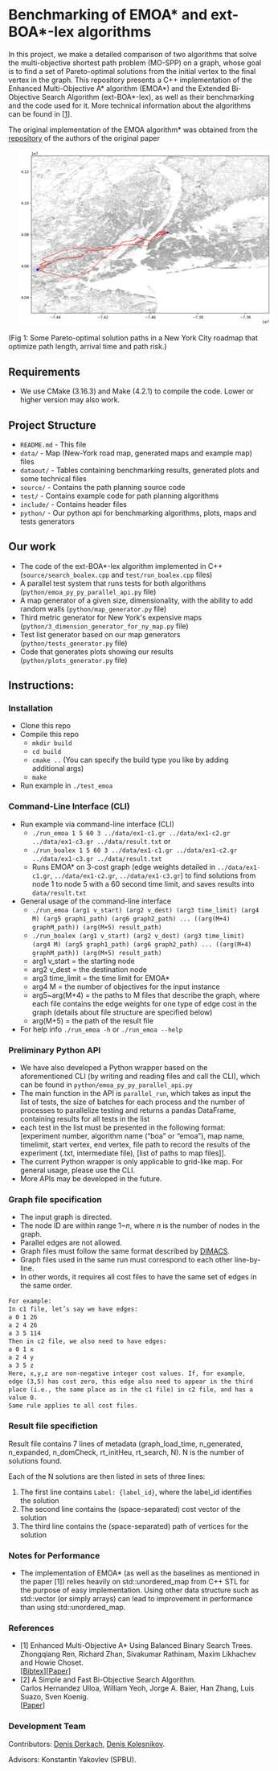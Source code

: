 # Benchmarking of EMOA\* and ext-BOA\*-lex algorithms

In this project, we make a detailed comparison of two algorithms that solve the multi-objective shortest path problem (MO-SPP) on a graph, whose goal is to find a set of Pareto-optimal solutions from the initial vertex to the final vertex in the graph. This repository presents a C++ implementation of the Enhanced Multi-Objective A\* algorithm (EMOA\*) and the Extended Bi-Objective Search Algorithm (ext-BOA\*-lex), as well as their benchmarking and the code used for it. More technical information about the algorithms can be found in [[1](https://arxiv.org/pdf/2202.08992.pdf)].

The original implementation of the EMOA algorithm\* was obtained from the [repository](https://github.com/rap-lab-org/public_emoa) of the authors of the original paper

<img src="https://github.com/wonderren/wonderren.github.io/blob/master/images/fig_emoa_NY17.png" alt="" align="middle" hspace="20" style=" border: #FFFFFF 2px none;">

(Fig 1: Some Pareto-optimal solution paths in a New York City roadmap that optimize path length, arrival time and path risk.)

## Requirements

* We use CMake (3.16.3) and Make (4.2.1) to compile the code. Lower or higher version may also work.

## Project Structure

* `README.md` - This file
* `data/` - Map (New-York road map, generated maps and example map) files
* `dataout/` - Tables containing benchmarking results, generated plots and some technical files
* `source/` - Contains the path planning source code 
* `test/` - Contains example code for path planning algorithms
* `include/` - Contains header files
* `python/` - Our python api for benchmarking algorithms, plots, maps and tests generators

## Our work

* The code of the ext-BOA\*-lex algorithm implemented in C++ (`source/search_boalex.cpp` and `test/run_boalex.cpp` files)
* A parallel test system that runs tests for both algorithms (`python/emoa_py_py_parallel_api.py` file)
* A map generator of a given size, dimensionality, with the ability to add random walls (`python/map_generator.py` file)
* Third metric generator for New York's expensive maps (`python/3_dimension_generator_for_ny_map.py` file)
* Test list generator based on our map generators (`python/tests_generator.py` file)
* Code that generates plots showing our results (`python/plots_generator.py` file)

## Instructions:

### Installation

* Clone this repo
* Compile this repo
  * `mkdir build`
  * `cd build`
  * `cmake ..` (You can specify the build type you like by adding additional args)
  * `make`
* Run example in `./test_emoa `

### Command-Line Interface (CLI)

* Run example via command-line interface (CLI)
  * `./run_emoa 1 5 60 3 ../data/ex1-c1.gr ../data/ex1-c2.gr ../data/ex1-c3.gr ../data/result.txt` or
  * `./run_boalex 1 5 60 3 ../data/ex1-c1.gr ../data/ex1-c2.gr ../data/ex1-c3.gr ../data/result.txt`
  * Runs EMOA\* on 3-cost graph (edge weights detailed in `../data/ex1-c1.gr`, `../data/ex1-c2.gr`, `../data/ex1-c3.gr`) to find solutions from node 1 to node 5 with a 60 second time limit, and saves results into `data/result.txt`
* General usage of the command-line interface
  * `./run_emoa (arg1 v_start) (arg2 v_dest) (arg3 time_limit) (arg4 M) (arg5 graph1_path) (arg6 graph2_path) ... ((arg(M+4) graphM_path)) (arg(M+5) result_path)`
  * `./run_boalex (arg1 v_start) (arg2 v_dest) (arg3 time_limit) (arg4 M) (arg5 graph1_path) (arg6 graph2_path) ... ((arg(M+4) graphM_path)) (arg(M+5) result_path)`
  * arg1 v_start = the starting node
  * arg2 v_dest = the destination node
  * arg3 time_limit = the time limit for EMOA\*
  * arg4 M = the number of objectives for the input instance
  * arg5~arg(M+4) = the paths to M files that describe the graph, where each file contains the edge weights for one type of edge cost in the graph (details about file structure are specified below)
  * arg(M+5) = the path of the result file
* For help info `./run_emoa -h` or `./run_emoa --help`

### Preliminary Python API

* We have also developed a Python wrapper based on the aforementioned CLI (by writing and reading files and call the CLI), which can be found in `python/emoa_py_py_parallel_api.py`
* The main function in the API is `parallel_run`, which takes as input the list of tests, the size of batches for each process and the number of processes to parallelize testing and returns a pandas DataFrame, containing results for all tests in the list
* each test in the list must be presented in the following format: [experiment number, algorithm name (“boa” or “emoa”), map name, timelimit, start vertex, end vertex, file path to record the results of the experiment (.txt, intermediate file), [list of paths to map files]].
* The current Python wrapper is only applicable to grid-like map. For general usage, please use the CLI.
* More APIs may be developed in the future.

### Graph file specification

* The input graph is directed.
* The node ID are within range 1~*n*, where *n* is the number of nodes in the graph. 
* Parallel edges are not allowed.
* Graph files must follow the same format described by [DIMACS](http://www.diag.uniroma1.it//~challenge9/format.shtml#graph).
* Graph files used in the same run must correspond to each other line-by-line.
 * In other words, it requires all cost files to have the same set of edges in the same order.
```
For example:
In c1 file, let’s say we have edges:
a 0 1 26
a 2 4 26
a 3 5 114
Then in c2 file, we also need to have edges:
a 0 1 x
a 2 4 y
a 3 5 z
Here, x,y,z are non-negative integer cost values. If, for example, edge (3,5) has cost zero, this edge also need to appear in the third place (i.e., the same place as in the c1 file) in c2 file, and has a value 0.
Same rule applies to all cost files.
```

### Result file specifiction

Result file contains 7 lines of metadata (graph_load_time, n_generated, n_expanded, n_domCheck, rt_initHeu, rt_search, N). N is the number of solutions found.

Each of the N solutions are then listed in sets of three lines:
1. The first line contains `Label: {label_id}`, where the label_id identifies the solution
2. The second line contains the (space-separated) cost vector of the solution
3. The third line contains the (space-separated) path of vertices for the solution


### Notes for Performance

* The implementation of EMOA* (as well as the baselines as mentioned in the paper [1]) relies heavily on std::unordered_map from C++ STL for the purpose of easy implementation. Using other data structure such as std::vector (or simply arrays) can lead to improvement in performance than using std::unordered_map.

### References

* [1] Enhanced Multi-Objective A* Using Balanced Binary Search Trees.\
  Zhongqiang Ren, Richard Zhan, Sivakumar Rathinam, Maxim Likhachev and Howie Choset.\
  [[Bibtex](https://wonderren.github.io/files/bibtex_ren22emoa.txt)][[Paper](https://wonderren.github.io/files/ren22_emoa_socs.pdf)]
* [2] A Simple and Fast Bi-Objective Search Algorithm.\
  Carlos Hernandez Ulloa, William Yeoh, Jorge A. Baier, Han Zhang, Luis Suazo, Sven Koenig.\
  [[Paper](https://icaps20.icaps-conference.org/paper199.html)]

### Development Team

Contributors: [Denis Derkach](https://github.com/Dpbt), [Denis Kolesnikov](https://github.com/Hexpth).

Advisors: Konstantin Yakovlev (SPBU).
